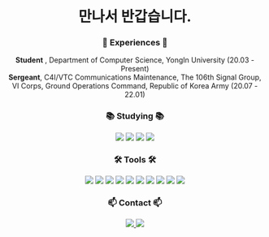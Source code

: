 <h1 align="center">만나서 반갑습니다.</h3>

<h3 align="center">🥸 Experiences 🥸</h3>
<div align="center">

**Student** , Department of Computer Science, YongIn University (20.03 - Present) <br>
**Sergeant**, C4I/VTC Communications Maintenance, The 106th Signal Group, VI Corps, Ground Operations Command, Republic
of Korea Army (20.07 - 22.01) <br>

</div>

<h3 align="center">📚 Studying 📚</h3>
<div align="center">
    <img src="https://img.shields.io/badge/Python-3776AB?style=for-the-badge&logo=Python&logoColor=white">
    <img src="https://img.shields.io/badge/Java-EC2025?style=for-the-badge&logo=OpenJDK&logoColor=white">
    <img src="https://img.shields.io/badge/OpenCV-5C3EE8?style=for-the-badge&logo=OpenCV&logoColor=white">
    <img src="https://img.shields.io/badge/Windows-0078D4?style=for-the-badge&logo=Windows&logoColor=white">
<!--    <img src="https://img.shields.io/badge/FastAPI-009688?style=for-the-badge&logo=FastAPI&logoColor=white"> -->
<!--     <img src="https://img.shields.io/badge/Flutter-02569B?style=for-the-badge&logo=Flutter&logoColor=white"> -->
</div>


<h3 align="center">🛠 Tools 🛠</h3>
<div align="center">
    <img src="https://img.shields.io/badge/Windows-0078D4?style=for-the-badge&logo=Windows&logoColor=white">
    <img src="https://img.shields.io/badge/Ubuntu-E95420?style=for-the-badge&logo=Ubuntu&logoColor=white">
    <img src="https://img.shields.io/badge/Terminal-4D4D4D?style=for-the-badge&logo=Windows Terminal&logoColor=white">
    <img src="https://img.shields.io/badge/PyCharm-000000?style=for-the-badge&logo=PyCharm&logoColor=white">
    <img src="https://img.shields.io/badge/IntelliJ-000000?style=for-the-badge&logo=IntelliJ IDEA&logoColor=white">
    <img src="https://img.shields.io/badge/Android Studio-3DDC84?style=for-the-badge&logo=Android&logoColor=white">
    <img src="https://img.shields.io/badge/Visaul Studio Code-007ACC?style=for-the-badge&logo=Visual Studio Code&logoColor=white">
    <img src="https://img.shields.io/badge/Jupyter-F37626?style=for-the-badge&logo=Jupyter&logoColor=white">
    <img src="https://img.shields.io/badge/Markdown-000000?style=for-the-badge&logo=Markdown&logoColor=white">
    <img src="https://img.shields.io/badge/Figma-F24E1E?style=for-the-badge&logo=Figma&logoColor=white">
</div>

<h3 align="center"> 📫 Contact 📫</h3>
    <div align="center">
        <a href="mailto:ahn7946@naver.com">
        <img src="https://img.shields.io/badge/ahn7946@naver.com-03C75A?style=for-the-badge&logo=Naver&logoColor=white">
    </a>
    <a href="https://velog.io/@ahn7946">
        <img src="https://img.shields.io/badge/Velog-20C997?style=for-the-badge&logo=Velog&logoColor=white">
    </a>
</div>
